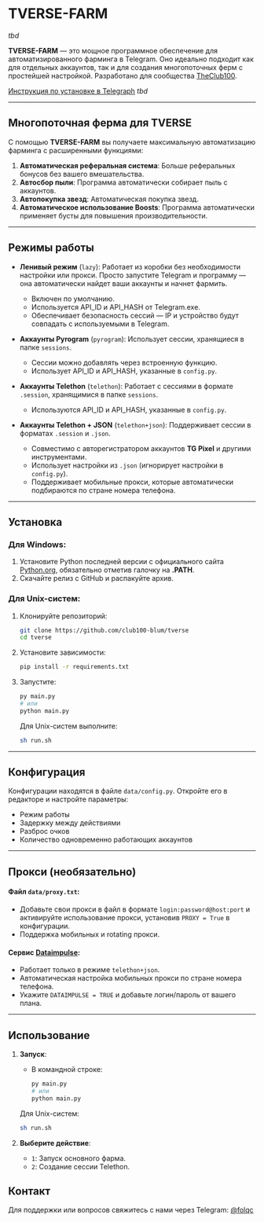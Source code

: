 # TVERSE-FARM

*tbd*

**TVERSE-FARM** — это мощное программное обеспечение для автоматизированного фарминга в Telegram. Оно идеально подходит как для отдельных аккаунтов, так и для создания многопоточных ферм с простейшей настройкой. Разработано для сообщества [TheClub100](https://t.me/the_club_100).

[Инструкция по установке в Telegraph](https://telegra.ph/Blum-Auto-Farm-dlya-The-Club-100-07-08) *tbd*

---

## Многопоточная ферма для TVERSE

С помощью **TVERSE-FARM** вы получаете максимальную автоматизацию фарминга с расширенными функциями:

1. **Автоматическая реферальная система**: Больше реферальных бонусов без вашего вмешательства.
2. **Автосбор пыли**: Программа автоматически собирает пыль с аккаунтов.
3. **Автопокупка звезд**: Автоматическая покупка звезд.
4. **Автоматическое использование Boosts**: Программа автоматически применяет бусты для повышения производительности.


---


## Режимы работы

- **Ленивый режим** (`lazy`): Работает из коробки без необходимости настройки или прокси. Просто запустите Telegram и программу — она автоматически найдет ваши аккаунты и начнет фармить.
    - Включен по умолчанию.
    - Используется API_ID и API_HASH от Telegram.exe.
    - Обеспечивает безопасность сессий — IP и устройство будут совпадать с используемыми в Telegram.
  
- **Аккаунты Pyrogram** (`pyrogram`): Использует сессии, хранящиеся в папке `sessions`. 
    - Сессии можно добавлять через встроенную функцию.
    - Использует API_ID и API_HASH, указанные в `config.py`.
  
- **Аккаунты Telethon** (`telethon`): Работает с сессиями в формате `.session`, хранящимися в папке `sessions`.
    - Используются API_ID и API_HASH, указанные в `config.py`.

- **Аккаунты Telethon + JSON** (`telethon+json`): Поддерживает сессии в форматах `.session` и `.json`.
    - Совместимо с авторегистратором аккаунтов **TG Pixel** и другими инструментами.
    - Использует настройки из `.json` (игнорирует настройки в `config.py`).
    - Поддерживает мобильные прокси, которые автоматически подбираются по стране номера телефона.

---

## Установка

### Для Windows:
1. Установите Python последней версии с официального сайта [Python.org](https://www.python.org/downloads/), обязательно отметив галочку на **.PATH**.
2. Скачайте релиз с GitHub и распакуйте архив.

### Для Unix-систем:
1. Клонируйте репозиторий:
    ```bash
    git clone https://github.com/club100-blum/tverse
    cd tverse
    ```
2. Установите зависимости:
    ```bash
    pip install -r requirements.txt
    ```

3. Запустите:
    ```bash
    py main.py
    # или
    python main.py
    ```

    Для Unix-систем выполните:
    ```bash
    sh run.sh
    ```

---

## Конфигурация

Конфигурации находятся в файле `data/config.py`. Откройте его в редакторе и настройте параметры:
- Режим работы
- Задержку между действиями
- Разброс очков
- Количество одновременно работающих аккаунтов

---

## Прокси (необязательно)

#### Файл `data/proxy.txt`:
- Добавьте свои прокси в файл в формате `login:password@host:port` и активируйте использование прокси, установив `PROXY = True` в конфигурации.
- Поддержка мобильных и rotating прокси.

#### Сервис [Dataimpulse](https://dataimpulse.com):
- Работает только в режиме `telethon+json`.
- Автоматическая настройка мобильных прокси по стране номера телефона.
- Укажите `DATAIMPULSE = TRUE` и добавьте логин/пароль от вашего плана.

---

## Использование

1. **Запуск**:
    - В командной строке:
      ```bash
      py main.py
      # или
      python main.py
      ```

    Для Unix-систем:
    ```bash
    sh run.sh
    ```

2. **Выберите действие**:
    - `1`: Запуск основного фарма.
    - `2`: Создание сессии Telethon.





## Контакт

Для поддержки или вопросов свяжитесь с нами через Telegram: [@folqc](https://t.me/folqc)
